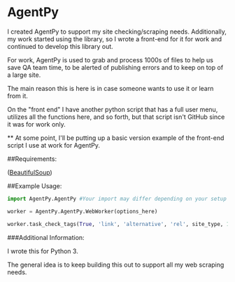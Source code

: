 AgentPy
============

I created AgentPy to support my site checking/scraping needs. Additionally, my work started using the library, so I wrote a front-end for it for work and continued to develop this library out.

For work, AgentPy is used to grab and process 1000s of files to help us save QA team time, to be alerted of publishing errors and to keep on top of a large site.

The main reason this is here is in case someone wants to use it or learn from it. 

On the "front end" I have another python script that has a full user menu, utilizes all the functions here, and so forth, but that script isn't GitHub since it was for work only.

** At some point, I'll be putting up a basic version example of the front-end script I use at work for AgentPy.

##Requirements:

([BeautifulSoup](http://www.crummy.com/software/BeautifulSoup/))

##Example Usage:

```python
import AgentPy.AgentPy #Your import may differ depending on your setup

worker = AgentPy.AgentPy.WebWorker(options_here)

worker.task_check_tags(True, 'link', 'alternative', 'rel', site_type, 1)
```

###Additional Information:

I wrote this for Python 3. 

The general idea is to keep building this out to support all my web scraping needs.
